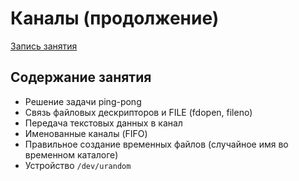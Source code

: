 # Каналы (продолжение)

[Запись занятия](https://youtu.be/imZXO8UCJ0g)

## Содержание занятия
* Решение задачи ping-pong
* Связь файловых дескрипторов и FILE (fdopen, fileno)
* Передача текстовых данных в канал
* Именованные каналы (FIFO)
* Правильное создание временных файлов (случайное имя во временном каталоге)
* Устройство `/dev/urandom`